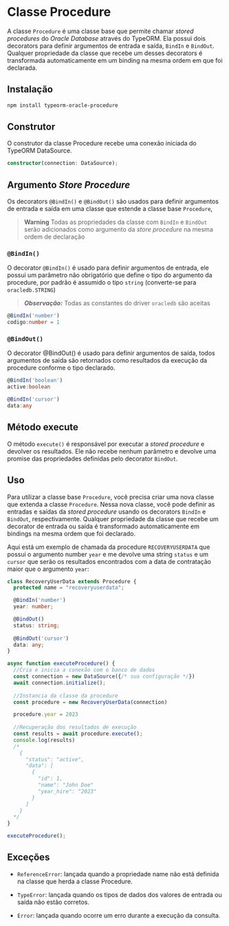 # Classe Procedure

A classe `Procedure` é uma classe base que permite chamar *stored procedures* do *Oracle Database* através do TypeORM. Ela possui dois decorators para definir argumentos de entrada e saída, `BindIn` e `BindOut`. Qualquer propriedade da classe que recebe um desses decorators é transformada automaticamente em um binding na mesma ordem em que foi declarada.

## Instalação
```bash
npm install typeorm-oracle-procedure
```

## Construtor
O construtor da classe Procedure recebe uma conexão iniciada do TypeORM DataSource.

```typescript
constructor(connection: DataSource);
```

## Argumento *Store Procedure* 
Os decorators `@BindIn()` e `@BindOut()` são usados para definir argumentos de entrada e saída em uma classe que estende
a classe base `Procedure`, 

> **Warning**
> Todas as propriedades da classe com `BindIn` e `BindOut` serão adicionados como argumento da *store procedure* na mesma ordem de declaração



### `@BindIn()`
O decorator `@BindIn()` é usado para definir argumentos de entrada, ele possui um parâmetro não obrigatório que define o tipo do argumento da procedure, 
por padrão é assumido o tipo `string` (converte-se para `oracledb.STRING`)

> **_Observação:_**  Todas as constantes do driver `oracledb` são aceitas

```typescript
@BindIn('number')
codigo:number = 1
```

### `@BindOut()`
O decorator @BindOut() é usado para definir argumentos de saída, todos argumentos de saída são retornados como resultados da execução da procedure conforme o tipo declarado.

```typescript
@BindIn('boolean')
active:boolean

@BindIn('cursor')
data:any
```

## Método execute
O método `execute()` é responsável por executar a *stored procedure* e devolver os resultados. Ele não recebe nenhum parâmetro e devolve uma promise das propriedades definidas pelo decorator `BindOut`.


## Uso
Para utilizar a classe base `Procedure`, você precisa criar uma nova classe que extenda a classe `Procedure`. Nessa nova classe, você pode definir as entradas e saídas da *stored procedure* usando os decorators `BindIn` e `BindOut`, respectivamente. Qualquer propriedade da classe que recebe um decorator de entrada ou saída é transformado automaticamente em bindings na mesma ordem que foi declarado.

Aqui está um exemplo de chamada da procedure `RECOVERYUSERDATA` que possui o argumento number `year` e me devolve uma string `status` e um `cursor`
que serão os resultados encontrados com a data de contratação maior que o argumento `year`:

```typescript
class RecoveryUserData extends Procedure {
  protected name = "recoveryuserdata";

  @BindIn('number')
  year: number;

  @BindOut()
  status: string;
  
  @BindOut('cursor')
  data: any;
}

async function executeProcedure() {
  //Cria e inicia a conexão com o banco de dados
  const connection = new DataSource({/* sua configuração */})
  await connection.initialize();
  
  //Instancia da classe da procedure
  const procedure = new RecoveryUserData(connection)

  procedure.year = 2023
  
  //Recuperação dos resultados de execução
  const results = await procedure.execute();
  console.log(results)
  /*
    {
      "status": "active",
      "data": [
        {
          "id": 1,
          "name": "John Doe"
          "year_hire": "2023"
        }
      ]
    }
  */
}

executeProcedure();
```

## Exceções

- `ReferenceError`: lançada quando a propriedade name não está definida na classe que herda a classe Procedure.

- `TypeError`: lançada quando os tipos de dados dos valores de entrada ou saída não estão corretos.

- `Error`: lançada quando ocorre um erro durante a execução da consulta.



